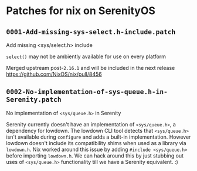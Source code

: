 # Patches for nix on SerenityOS

## `0001-Add-missing-sys-select.h-include.patch`

Add missing <sys/select.h> include

`select()` may not be ambiently available for use on every platform

Merged upstream post-`2.16.1` and will be included in the next release
https://github.com/NixOS/nix/pull/8456

## `0002-No-implementation-of-sys-queue.h-in-Serenity.patch`

No implementation of `<sys/queue.h>` in Serenity

Serenity currently doesn't have an implementation of `<sys/queue.h>`,
a dependency for lowdown. The lowdown CLI tool detects that `<sys/queue.h>`
isn't available during `configure` and adds a built-in implementation.
However lowdown doesn't include its compatibility shims when used
as a library via `lowdown.h`. Nix worked around this issue by adding
`#include <sys/queue.h>` before importing `lowdown.h`. We can hack
around this by just stubbing out uses of `<sys/queue.h>` functionality
till we have a Serenity equivalent. :)

